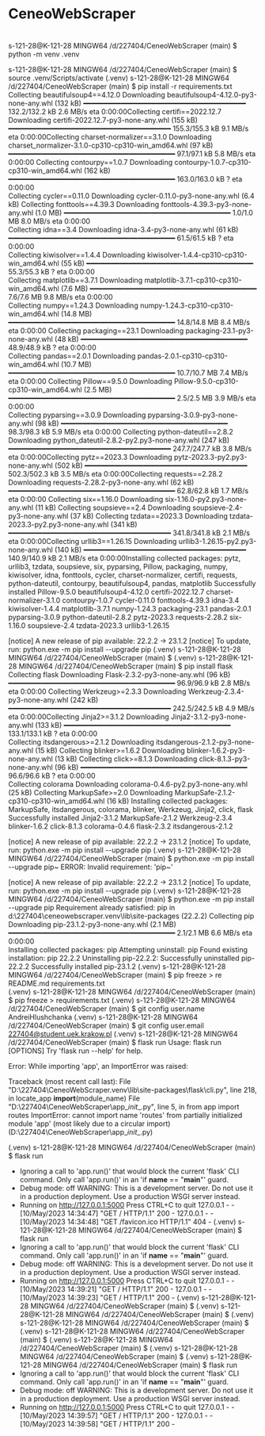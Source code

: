 # CeneoWebScraper

#
s-121-28@K-121-28 MINGW64 /d/227404/CeneoWebScraper (main)
$ python -m venv .venv

s-121-28@K-121-28 MINGW64 /d/227404/CeneoWebScraper (main)
$ source .venv/Scripts/activate
(.venv) 
s-121-28@K-121-28 MINGW64 /d/227404/CeneoWebScraper (main)
$ pip install -r requirements.txt
Collecting beautifulsoup4==4.12.0
  Downloading beautifulsoup4-4.12.0-py3-none-any.whl (132 kB)
     ━━━━━━━━━━━━━━━━━━━━━━━━━━━━━━━━━━━━━━━ 132.2/132.2 kB 2.6 MB/s eta 0:00:00Collecting certifi==2022.12.7
  Downloading certifi-2022.12.7-py3-none-any.whl (155 kB)
     ━━━━━━━━━━━━━━━━━━━━━━━━━━━━━━━━━━━━━━━ 155.3/155.3 kB 9.1 MB/s eta 0:00:00Collecting charset-normalizer==3.1.0
  Downloading charset_normalizer-3.1.0-cp310-cp310-win_amd64.whl (97 kB)
     ━━━━━━━━━━━━━━━━━━━━━━━━━━━━━━━━━━━━━━━━ 97.1/97.1 kB 5.8 MB/s eta 0:00:00 
Collecting contourpy==1.0.7
  Downloading contourpy-1.0.7-cp310-cp310-win_amd64.whl (162 kB)
     ━━━━━━━━━━━━━━━━━━━━━━━━━━━━━━━━━━━━━━━━ 163.0/163.0 kB ? eta 0:00:00      
Collecting cycler==0.11.0
  Downloading cycler-0.11.0-py3-none-any.whl (6.4 kB)
Collecting fonttools==4.39.3
  Downloading fonttools-4.39.3-py3-none-any.whl (1.0 MB)
     ━━━━━━━━━━━━━━━━━━━━━━━━━━━━━━━━━━━━━━━━ 1.0/1.0 MB 8.0 MB/s eta 0:00:00   
Collecting idna==3.4
  Downloading idna-3.4-py3-none-any.whl (61 kB)
     ━━━━━━━━━━━━━━━━━━━━━━━━━━━━━━━━━━━━━━━━ 61.5/61.5 kB ? eta 0:00:00        
Collecting kiwisolver==1.4.4
  Downloading kiwisolver-1.4.4-cp310-cp310-win_amd64.whl (55 kB)
     ━━━━━━━━━━━━━━━━━━━━━━━━━━━━━━━━━━━━━━━━ 55.3/55.3 kB ? eta 0:00:00        
Collecting matplotlib==3.7.1
  Downloading matplotlib-3.7.1-cp310-cp310-win_amd64.whl (7.6 MB)
     ━━━━━━━━━━━━━━━━━━━━━━━━━━━━━━━━━━━━━━━━ 7.6/7.6 MB 9.8 MB/s eta 0:00:00   
Collecting numpy==1.24.3
  Downloading numpy-1.24.3-cp310-cp310-win_amd64.whl (14.8 MB)
     ━━━━━━━━━━━━━━━━━━━━━━━━━━━━━━━━━━━━━━━━ 14.8/14.8 MB 8.4 MB/s eta 0:00:00 
Collecting packaging==23.1
  Downloading packaging-23.1-py3-none-any.whl (48 kB)
     ━━━━━━━━━━━━━━━━━━━━━━━━━━━━━━━━━━━━━━━━ 48.9/48.9 kB ? eta 0:00:00        
Collecting pandas==2.0.1
  Downloading pandas-2.0.1-cp310-cp310-win_amd64.whl (10.7 MB)
     ━━━━━━━━━━━━━━━━━━━━━━━━━━━━━━━━━━━━━━━━ 10.7/10.7 MB 7.4 MB/s eta 0:00:00 
Collecting Pillow==9.5.0
  Downloading Pillow-9.5.0-cp310-cp310-win_amd64.whl (2.5 MB)
     ━━━━━━━━━━━━━━━━━━━━━━━━━━━━━━━━━━━━━━━━ 2.5/2.5 MB 3.9 MB/s eta 0:00:00   
Collecting pyparsing==3.0.9
  Downloading pyparsing-3.0.9-py3-none-any.whl (98 kB)
     ━━━━━━━━━━━━━━━━━━━━━━━━━━━━━━━━━━━━━━━━ 98.3/98.3 kB 5.9 MB/s eta 0:00:00 
Collecting python-dateutil==2.8.2
  Downloading python_dateutil-2.8.2-py2.py3-none-any.whl (247 kB)
     ━━━━━━━━━━━━━━━━━━━━━━━━━━━━━━━━━━━━━━━ 247.7/247.7 kB 3.8 MB/s eta 0:00:00Collecting pytz==2023.3
  Downloading pytz-2023.3-py2.py3-none-any.whl (502 kB)
     ━━━━━━━━━━━━━━━━━━━━━━━━━━━━━━━━━━━━━━━ 502.3/502.3 kB 3.5 MB/s eta 0:00:00Collecting requests==2.28.2
  Downloading requests-2.28.2-py3-none-any.whl (62 kB)
     ━━━━━━━━━━━━━━━━━━━━━━━━━━━━━━━━━━━━━━━━ 62.8/62.8 kB 1.7 MB/s eta 0:00:00 
Collecting six==1.16.0
  Downloading six-1.16.0-py2.py3-none-any.whl (11 kB)
Collecting soupsieve==2.4
  Downloading soupsieve-2.4-py3-none-any.whl (37 kB)
Collecting tzdata==2023.3
  Downloading tzdata-2023.3-py2.py3-none-any.whl (341 kB)
     ━━━━━━━━━━━━━━━━━━━━━━━━━━━━━━━━━━━━━━━ 341.8/341.8 kB 2.1 MB/s eta 0:00:00Collecting urllib3==1.26.15
  Downloading urllib3-1.26.15-py2.py3-none-any.whl (140 kB)
     ━━━━━━━━━━━━━━━━━━━━━━━━━━━━━━━━━━━━━━━ 140.9/140.9 kB 2.1 MB/s eta 0:00:00Installing collected packages: pytz, urllib3, tzdata, soupsieve, six, pyparsing, Pillow, packaging, numpy, kiwisolver, idna, fonttools, cycler, charset-normalizer, certifi, requests, python-dateutil, contourpy, beautifulsoup4, pandas, matplotlib
Successfully installed Pillow-9.5.0 beautifulsoup4-4.12.0 certifi-2022.12.7 charset-normalizer-3.1.0 contourpy-1.0.7 cycler-0.11.0 fonttools-4.39.3 idna-3.4 kiwisolver-1.4.4 matplotlib-3.7.1 numpy-1.24.3 packaging-23.1 pandas-2.0.1 pyparsing-3.0.9 python-dateutil-2.8.2 pytz-2023.3 requests-2.28.2 six-1.16.0 soupsieve-2.4 tzdata-2023.3 urllib3-1.26.15

[notice] A new release of pip available: 22.2.2 -> 23.1.2
[notice] To update, run: python.exe -m pip install --upgrade pip
(.venv) 
s-121-28@K-121-28 MINGW64 /d/227404/CeneoWebScraper (main)
$
(.venv) 
s-121-28@K-121-28 MINGW64 /d/227404/CeneoWebScraper (main)
$ pip install flask
Collecting flask
  Downloading Flask-2.3.2-py3-none-any.whl (96 kB)
     ━━━━━━━━━━━━━━━━━━━━━━━━━━━━━━━━━━━━━━━━ 96.9/96.9 kB 2.8 MB/s eta 0:00:00 
Collecting Werkzeug>=2.3.3
  Downloading Werkzeug-2.3.4-py3-none-any.whl (242 kB)
     ━━━━━━━━━━━━━━━━━━━━━━━━━━━━━━━━━━━━━━━ 242.5/242.5 kB 4.9 MB/s eta 0:00:00Collecting Jinja2>=3.1.2
  Downloading Jinja2-3.1.2-py3-none-any.whl (133 kB)
     ━━━━━━━━━━━━━━━━━━━━━━━━━━━━━━━━━━━━━━━━ 133.1/133.1 kB ? eta 0:00:00      
Collecting itsdangerous>=2.1.2
  Downloading itsdangerous-2.1.2-py3-none-any.whl (15 kB)
Collecting blinker>=1.6.2
  Downloading blinker-1.6.2-py3-none-any.whl (13 kB)
Collecting click>=8.1.3
  Downloading click-8.1.3-py3-none-any.whl (96 kB)
     ━━━━━━━━━━━━━━━━━━━━━━━━━━━━━━━━━━━━━━━━ 96.6/96.6 kB ? eta 0:00:00        
Collecting colorama
  Downloading colorama-0.4.6-py2.py3-none-any.whl (25 kB)
Collecting MarkupSafe>=2.0
  Downloading MarkupSafe-2.1.2-cp310-cp310-win_amd64.whl (16 kB)
Installing collected packages: MarkupSafe, itsdangerous, colorama, blinker, Werkzeug, Jinja2, click, flask
Successfully installed Jinja2-3.1.2 MarkupSafe-2.1.2 Werkzeug-2.3.4 blinker-1.6.2 click-8.1.3 colorama-0.4.6 flask-2.3.2 itsdangerous-2.1.2

[notice] A new release of pip available: 22.2.2 -> 23.1.2
[notice] To update, run: python.exe -m pip install --upgrade pip
(.venv) 
s-121-28@K-121-28 MINGW64 /d/227404/CeneoWebScraper (main)
$ python.exe -m pip install --upgrade pip~
ERROR: Invalid requirement: 'pip~'

[notice] A new release of pip available: 22.2.2 -> 23.1.2
[notice] To update, run: python.exe -m pip install --upgrade pip
(.venv) 
s-121-28@K-121-28 MINGW64 /d/227404/CeneoWebScraper (main)
$ python.exe -m pip install --upgrade pip
Requirement already satisfied: pip in d:\227404\ceneowebscraper\.venv\lib\site-packages (22.2.2)
Collecting pip
  Downloading pip-23.1.2-py3-none-any.whl (2.1 MB)
     ━━━━━━━━━━━━━━━━━━━━━━━━━━━━━━━━━━━━━━━━ 2.1/2.1 MB 6.6 MB/s eta 0:00:00   
Installing collected packages: pip
  Attempting uninstall: pip
    Found existing installation: pip 22.2.2
    Uninstalling pip-22.2.2:
      Successfully uninstalled pip-22.2.2
Successfully installed pip-23.1.2
(.venv) 
s-121-28@K-121-28 MINGW64 /d/227404/CeneoWebScraper (main)
$ pip freeze > re
README.md         requirements.txt  
(.venv)
s-121-28@K-121-28 MINGW64 /d/227404/CeneoWebScraper (main)
$ pip freeze > requirements.txt
(.venv)
s-121-28@K-121-28 MINGW64 /d/227404/CeneoWebScraper (main)
$ git config user.name AndreiHlushchanka
(.venv)
s-121-28@K-121-28 MINGW64 /d/227404/CeneoWebScraper (main)
$ git config user.email 227404@student.uek.krakow.pl
(.venv)
s-121-28@K-121-28 MINGW64 /d/227404/CeneoWebScraper (main)
$ flask run
Usage: flask run [OPTIONS]
Try 'flask run --help' for help.

Error: While importing 'app', an ImportError was raised:

Traceback (most recent call last):
  File "D:\227404\CeneoWebScraper\.venv\lib\site-packages\flask\cli.py", line 218, in locate_app
    __import__(module_name)
  File "D:\227404\CeneoWebScraper\app\__init__.py", line 5, in <module>
    from app import routes
ImportError: cannot import name 'routes' from partially initialized module 'app' (most likely due to a circular import) (D:\227404\CeneoWebScraper\app\__init__.py)

(.venv) 
s-121-28@K-121-28 MINGW64 /d/227404/CeneoWebScraper (main)
$ flask run
 * Ignoring a call to 'app.run()' that would block the current 'flask' CLI command.
   Only call 'app.run()' in an 'if __name__ == "__main__"' guard.
 * Debug mode: off
WARNING: This is a development server. Do not use it in a production deployment. Use a production WSGI server instead.
 * Running on http://127.0.0.1:5000
Press CTRL+C to quit
127.0.0.1 - - [10/May/2023 14:34:47] "GET / HTTP/1.1" 200 -
127.0.0.1 - - [10/May/2023 14:34:48] "GET /favicon.ico HTTP/1.1" 404 -
(.venv) 
s-121-28@K-121-28 MINGW64 /d/227404/CeneoWebScraper (main)
$ flask run
 * Ignoring a call to 'app.run()' that would block the current 'flask' CLI command.
   Only call 'app.run()' in an 'if __name__ == "__main__"' guard.
 * Debug mode: off
WARNING: This is a development server. Do not use it in a production deployment. Use a production WSGI server instead.
 * Running on http://127.0.0.1:5000
Press CTRL+C to quit
127.0.0.1 - - [10/May/2023 14:39:21] "GET / HTTP/1.1" 200 -
127.0.0.1 - - [10/May/2023 14:39:23] "GET / HTTP/1.1" 200 -
(.venv) 
s-121-28@K-121-28 MINGW64 /d/227404/CeneoWebScraper (main)
$
(.venv) 
s-121-28@K-121-28 MINGW64 /d/227404/CeneoWebScraper (main)
$
(.venv) 
s-121-28@K-121-28 MINGW64 /d/227404/CeneoWebScraper (main)
$
(.venv) 
s-121-28@K-121-28 MINGW64 /d/227404/CeneoWebScraper (main)
$
(.venv) 
s-121-28@K-121-28 MINGW64 /d/227404/CeneoWebScraper (main)
$
(.venv) 
s-121-28@K-121-28 MINGW64 /d/227404/CeneoWebScraper (main)
$
(.venv)
s-121-28@K-121-28 MINGW64 /d/227404/CeneoWebScraper (main)
$ flask run
 * Ignoring a call to 'app.run()' that would block the current 'flask' CLI command.
   Only call 'app.run()' in an 'if __name__ == "__main__"' guard.
 * Debug mode: off
WARNING: This is a development server. Do not use it in a production deployment. Use a production WSGI server instead.
 * Running on http://127.0.0.1:5000
Press CTRL+C to quit
127.0.0.1 - - [10/May/2023 14:39:57] "GET / HTTP/1.1" 200 -
127.0.0.1 - - [10/May/2023 14:39:58] "GET / HTTP/1.1" 200 -













